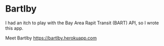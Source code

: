 # Bartlby

I had an itch to play with the Bay Area Rapit Transit (BART) API, so I wrote this app.

Meet Bartlby https://bartlby.herokuapp.com
